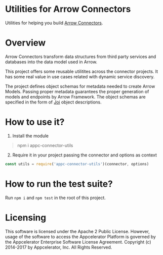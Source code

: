 # Utilities for Arrow Connectors

Utilities for helping you build [Arrow Connectors](http://docs.appcelerator.com/platform/latest/#!/guide/Arrow_Connectors).

# Overview

Arrow Connectors transform data structures from third party services and databases into the data model used in Arrow.

This project offers some reusable utilitites across the connector projects. It has some real value in use cases related with dynamic service discovery.

The project defines object schemas for metadata needed to create Arrow Models. Passing proper metadata guarantees the proper generation of models and endpoints by Arrow Framework. The object schemas are specified in the form of [Joi](https://github.com/hapijs/joi) object descriptions.

# How to use it?

1. Install the module

> npm i appc-connector-utils

2. Require it in your project passing the connector and options as context

```javascript
const utils = require('appc-connector-utils')(connector, options)
```

# How to run the test suite?

Run `npm i` and `npm test` in the root of this project.

# Licensing

This software is licensed under the Apache 2 Public License. However, usage of the software to access the Appcelerator Platform is governed by the Appcelerator Enterprise Software License Agreement. Copyright (c) 2014-2017 by Appcelerator, Inc. All Rights Reserved.